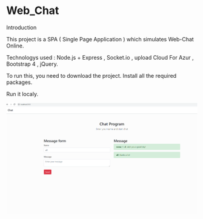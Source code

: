 # Web_Chat
Introduction

This project is a SPA ( Single Page Application ) which simulates Web-Chat Online.

Technologys used : 
Node.js + Express , Socket.io , upload Cloud For Azur , Bootstrap 4 , jQuery.

To run this, you need to download the project.
Install all the required packages.

Run it localy.

![](image/viewSample.PNG)

